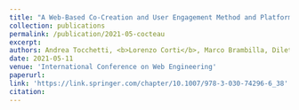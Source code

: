 ```yaml
---
title: "A Web-Based Co-Creation and User Engagement Method and Platform"
collection: publications
permalink: /publication/2021-05-cocteau
excerpt: 
authors: Andrea Tocchetti, <b>Lorenzo Corti</b>, Marco Brambilla, Diletta Di Marco
date: 2021-05-11
venue: 'International Conference on Web Engineering'
paperurl: 
link: 'https://link.springer.com/chapter/10.1007/978-3-030-74296-6_38'
citation: 
---
```

